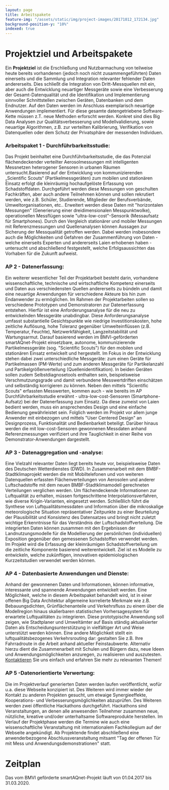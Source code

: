 ```yaml
---
layout: page
title: Arbeitspakete
feature-img: "/assets/static/img/project-images/20171012_172134.jpg"
background-position-y: "10%"
indexed: true
---
```


Projektziel und Arbeitspakete
=============================

Ein **Projektziel** ist die Erschließung und Nutzbarmachung von teilweise heute
bereits vorhandenen (jedoch noch nicht zusammengeführten) Daten einerseits und
die Sammlung und Integration relevanter fehlender Daten andererseits. Dies
schließt die Integration von Dritt-Messquellen mit ein, aber auch die
Entwicklung neuartiger Messgeräte sowie eine Verbesserung der
Gesamt-Datenqualität und die Identifikation und Implementierung sinnvoller
Schnittstellen zwischen Geräten, Datenbanken und dem Endnutzer. Auf den Daten
werden im Anschluss exemplarisch neuartige Anwendungen implementiert. Für diese
gesamte datengetriebene Software-Kette müssen z.T. neue Methoden erforscht
werden. Konkret sind dies Big Data Analysen zur Qualitätsverbesserung und
Modellvalidierung, sowie neuartige Algorithmen, z.B. zur verteilten
Kalibrierung, Verifikation von Datenquellen oder dem Schutz der Privatsphäre der
messenden Individuen.  

### Arbeitspaket 1 - Durchführbarkeitsstudie:
Das Projekt beinhaltet eine Durchführbarkeitsstudie, die das Potenzial
flächendeckender verteilter Aerosolmessungen mit intelligenten Messnetzen
heterogener Sensoren in urbanen Räumen untersucht.Basierend auf der Entwicklung
von kommunizierenden „Scientific Scouts“ (Partikelmessgeräten) zum mobilen und
stationären Einsatz erfolgt die kleinräumig hochaufgelöste Erfassung von
Schadstoffdaten. Durchgeführt werden diese Messungen von geschulten Fachkräften,
aber auch andere Teilnehmen können und sollen rekrutiert werden, wie z.B.
Schüler, Studierende, Mitglieder der Berufsverbände, Umweltorganisationen, etc..
Erweitert werden diese Daten mit "horizontalen Messungen" (Generierung einer
dreidimensionalen Messpunktwolke), operationellen Messflügen sowie
"ultra-low-cost"-Sensorik (Messaufsatz für Smartphones). Durch den Vergleich
stationärer und mobiler Messungen mit Referenzmessungen und Quellenanalysen
können Aussagen zur Sicherung der Messqualität getroffen werden. Dabei werden
insbesondere auch die Möglichkeiten und Gefahren der Zusammenführung von Daten -
welche einerseits Experten und andererseits Laien erhobenen haben - untersucht
und abschließend festgestellt, welche Erfolgsaussichten das Vorhaben für die
Zukunft aufweist. 

  
### AP 2 - Datenerfassung:
Ein weiterer wesentlicher Teil der Projektarbeit besteht darin, vorhandene
wissenschaftliche, technische und wirtschaftliche Kompetenz einerseits und Daten
aus verschiedensten Quellen andererseits zu bündeln und damit eine neuartige
Anwendungen für verschiedene Akteure bis hin zum Endanwender zu ermöglichen. Im
Rahmen der Projektarbeiten sollen so verschiedene Prototypen und Demonstratoren
zur Datenerfassung entstehen. Hierfür ist eine Anforderungsanalyse für die neu
zu entwickelnden Messgeräte unabdingbar. Diese Anforderungsanalyse umfasst
substantielle Gesichtspunkte wie niedrige Investitionskosten, hohe zeitliche
Auflösung, hohe Toleranz gegenüber Umwelteinflüssen (z.B. Temperatur, Feuchte),
Netzwerkfähigkeit, Langzeitstabilität und Wartungsarmut. Darauf basierend werden
im BMVI-geförderten smartAQnet-Projekt einsetzbare, autonome, kommunizierende
Partikelmessgeräte (sog. "Scientific Scouts") für den mobilen und stationären
Einsatz entwickelt und hergestellt. Im Fokus in der Entwicklung stehen dabei
zwei unterschiedliche Messgeräte: zum einen Geräte für Partikelmassen (PM-Werte)
und zum anderen Messgeräte für Partikelanzahl und Partikelgrößenverteilung
(Quellenidentifikation). In beiden Geräten sollen zudem Selbstdiagnosetools
enthalten sein, beispielsweise Verschmutzungsgrade und damit verbundene
Messwertdriften einschätzen und selbständig korrigieren zu können. Neben den
mittels "Scientific Scouts" erfassten Messwerten, kommen auch - wie bereits im
AP Durchführbarkeitsstudie erwähnt - ultra-low-cost-Sensoren
(Smartphone-Aufsatz) bei der Datenerfassung zum Einsatz. Da diese zumeist von
Laien bedient werden, muss ein ansprechendes Design und eine einfache Bedienung
gewährleistet sein. Folglich werden im Projekt vor allem junge Anwender mit
einbezogen und mittels "User Centered Design" an Designprozess, Funktionalität
und Bedienbarkeit beteiligt. Darüber hinaus werden die mit low-cost-Sensoren
gewonnenen Messdaten anhand Referenzmessungen verifiziert und ihre Tauglichkeit
in einer Reihe von Demonstrator-Anwendungen dargestellt.

### AP 3 - Datenaggregation und -analyse:
Eine Vielzahl relevanter Daten liegt bereits heute vor, beispielsweise Daten des
Deutschen Wetterdienstes (DWD). In Zusammenarbeit mit dem BMBF-Stadtklimaprojekt
werden die mit Mobiltelefonen und von weiteren Datenquellen erfassten
Flächenverteilungen von Aerosolen und anderer Luftschadstoffe mit dem neuen
BMBF-Stadtklimamodell gerechneten Verteilungen verglichen werden. Um
flächendeckende Informationen zur Luftqualität zu erhalten, müssen
fortgeschrittene Interpolationsverfahren, wie diverse Krigin-Varianten,
eingesetzt werden. Schließlich führt die Synthese von Luftqualitätsmessdaten und
Information über die mikroskalige meteorologische Situation repräsentativer
Zeitpunkte zu einer Beurteilung der Plausibilität und Konsistenz des Datensatzes
und bringt nicht zuletzt wichtige Erkenntnisse für das Verständnis der
Luftschadstoffverteilung. Die integrierten Daten können zusammen mit den
Ergebnissen der Landnutzungsmodelle für die Modellierung der persönlichen
(individuellen) Exposition gegenüber den gemessenen Schadstoffen verwendet
werden. Im Projekt wird die Erfassung der kleinräumigen Schadstoffverteilung um
die zeitliche Komponente basierend weiterentwickelt. Ziel ist es Modelle zu
entwickeln, welche zukünftigen, innovativen epidemiologischen Kurzzeitstudien
verwendet werden können.

### AP 4 - Datenbasierte Anwendungen und Dienste:
Anhand der gewonnenen Daten und Informationen, können informative, interessante
und spannende Anwendungen entwickelt werden. Eine Möglichkeit, welche in diesem
Arbeitspaket behandelt wird, ist in einer offenen Big Data Architektur
allgemeine korrelierte Merkmale wie z.B. Bebauungsdichten, Grünflächenanteile
und Verkehrsfluss zu einem über die Modellregion hinaus skalierbaren
statistischen Vorhersagesystem für erwartete Luftqualitäten zu integrieren.
Diese prototypische Anwendung soll zeigen, wie Stadtplaner und Umweltämter auf
Basis ständig aktualisierter Daten als Entscheidungsunterstützung in
vielfältiger Art und Weise unterstützt werden können. Eine andere Möglichkeit
stellt ein luftqualitätsbezogenes Verkehrsrouting dar: gestalten Sie z.B. Ihre
Fahrradroute in die Arbeit anhand aktueller Feinstaubwerte. Alternativ hierzu
dient die Zusammenarbeit mit Schulen und Bürgern dazu, neue Ideen und
Anwendungsmöglichkeiten anzuregen, zu realisieren und auszutesten.
[Kontaktieren](/KONTAKT/) Sie uns einfach und erfahren Sie mehr zu relevanten
Themen!  

### AP 5 -Datenorientierte Verwertung:
Die im Projektverlauf generierten Daten werden laufen veröffentlicht, wofür u.a.
diese Webseite konzipiert ist. Des Weiteren wird immer wieder der Kontakt zu
anderen Projekten gesucht, um etwaige Synergieeffekte, Kooperations- und
Verbesserungsmöglichkeiten abzuprüfen. Des Weiteren werden zwei öffentliche
Hackathons durchgeführt. Hackathons sind Veranstaltungen, an denen alle
anwesenden Teilnehmer zusammen neue, nützliche, kreative und/oder unterhaltsame
Softwareprodukte herstellen. Im Verlauf der Projektphase werden die Termine wie
auch eine wissenschaftliche Veranstaltung mit internationalem Fachkollegium auf
der Webseite angekündigt. Ab Projektende findet abschließend eine
anwenderbezogene Abschlussveranstaltung mitsamt "Tag der offenen Tür mit Mess
und Anwendungsdemonstrationen" statt.   

Zeitplan
========

Das vom BMVI geförderte smartAQnet-Projekt läuft von 01.04.2017 bis 31.03.2020.